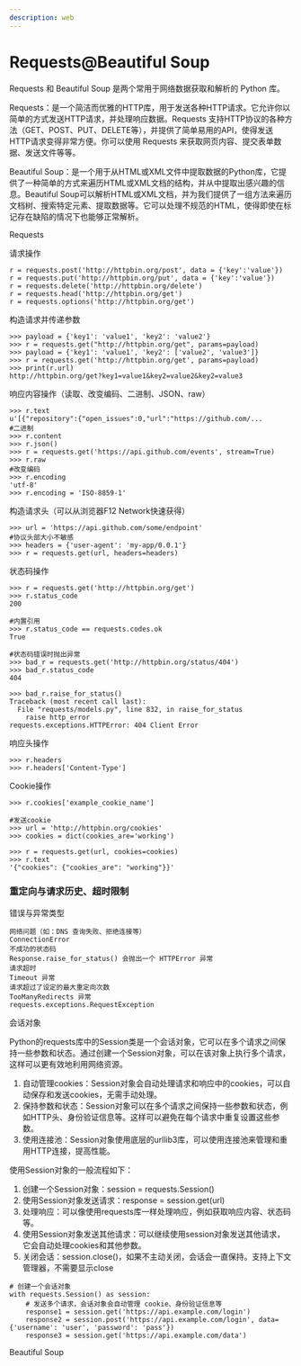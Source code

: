 ```yaml
---
description: web
---
```


# Requests@Beautiful Soup

Requests 和 Beautiful Soup 是两个常用于网络数据获取和解析的 Python 库。

Requests：是一个简洁而优雅的HTTP库，用于发送各种HTTP请求。它允许你以简单的方式发送HTTP请求，并处理响应数据。Requests 支持HTTP协议的各种方法（GET、POST、PUT、DELETE等），并提供了简单易用的API，使得发送HTTP请求变得非常方便。你可以使用 Requests 来获取网页内容、提交表单数据、发送文件等等。

Beautiful Soup：是一个用于从HTML或XML文件中提取数据的Python库，它提供了一种简单的方式来遍历HTML或XML文档的结构，并从中提取出感兴趣的信息。Beautiful Soup可以解析HTML或XML文档，并为我们提供了一组方法来遍历文档树、搜索特定元素、提取数据等。它可以处理不规范的HTML，使得即使在标记存在缺陷的情况下也能够正常解析。

Requests

请求操作

```
r = requests.post('http://httpbin.org/post', data = {'key':'value'})
r = requests.put('http://httpbin.org/put', data = {'key':'value'})
r = requests.delete('http://httpbin.org/delete')
r = requests.head('http://httpbin.org/get')
r = requests.options('http://httpbin.org/get')

```

构造请求并传递参数

```
>>> payload = {'key1': 'value1', 'key2': 'value2'}
>>> r = requests.get("http://httpbin.org/get", params=payload)
>>> payload = {'key1': 'value1', 'key2': ['value2', 'value3']}
>>> r = requests.get('http://httpbin.org/get', params=payload)
>>> print(r.url)
http://httpbin.org/get?key1=value1&key2=value2&key2=value3
```

响应内容操作（读取、改变编码、二进制、JSON、raw）

```
>>> r.text
u'[{"repository":{"open_issues":0,"url":"https://github.com/...
#二进制
>>> r.content
>>> r.json()
>>> r = requests.get('https://api.github.com/events', stream=True)
>>> r.raw
#改变编码
>>> r.encoding
'utf-8'
>>> r.encoding = 'ISO-8859-1'

```

构造请求头（可以从浏览器F12 Network快速获得）

```
>>> url = 'https://api.github.com/some/endpoint'
#协议头部大小不敏感
>>> headers = {'user-agent': 'my-app/0.0.1'} 
>>> r = requests.get(url, headers=headers)
```

状态码操作

```
>>> r = requests.get('http://httpbin.org/get')
>>> r.status_code
200

#内置引用
>>> r.status_code == requests.codes.ok
True

#状态码错误时抛出异常
>>> bad_r = requests.get('http://httpbin.org/status/404')
>>> bad_r.status_code
404

>>> bad_r.raise_for_status()
Traceback (most recent call last):
  File "requests/models.py", line 832, in raise_for_status
    raise http_error
requests.exceptions.HTTPError: 404 Client Error
```

响应头操作

```
>>> r.headers
>>> r.headers['Content-Type']
```

Cookie操作

```
>>> r.cookies['example_cookie_name']

#发送cookie
>>> url = 'http://httpbin.org/cookies'
>>> cookies = dict(cookies_are='working')

>>> r = requests.get(url, cookies=cookies)
>>> r.text
'{"cookies": {"cookies_are": "working"}}'

```

### 重定向与请求历史、超时限制

错误与异常类型

```
网络问题（如：DNS 查询失败、拒绝连接等）
ConnectionError
不成功的状态码
Response.raise_for_status() 会抛出一个 HTTPError 异常
请求超时
Timeout 异常
请求超过了设定的最大重定向次数
TooManyRedirects 异常
requests.exceptions.RequestException 
```

会话对象

Python的requests库中的Session类是一个会话对象，它可以在多个请求之间保持一些参数和状态。通过创建一个Session对象，可以在该对象上执行多个请求，这样可以更有效地利用网络资源。

1. 自动管理cookies：Session对象会自动处理请求和响应中的cookies，可以自动保存和发送cookies，无需手动处理。
2. 保持参数和状态：Session对象可以在多个请求之间保持一些参数和状态，例如HTTP头、身份验证信息等。这样可以避免在每个请求中重复设置这些参数。
3. 使用连接池：Session对象使用底层的urllib3库，可以使用连接池来管理和重用HTTP连接，提高性能。

使用Session对象的一般流程如下：

1. 创建一个Session对象：session = requests.Session()
2. 使用Session对象发送请求：response = session.get(url)
3. 处理响应：可以像使用requests库一样处理响应，例如获取响应内容、状态码等。
4. 使用Session对象发送其他请求：可以继续使用session对象发送其他请求，它会自动处理cookies和其他参数。
5. 关闭会话：session.close()，如果不主动关闭，会话会一直保持。支持上下文管理器，不需要显示close

```
# 创建一个会话对象
with requests.Session() as session:
    # 发送多个请求，会话对象会自动管理 cookie、身份验证信息等
    response1 = session.get('https://api.example.com/login')
    response2 = session.post('https://api.example.com/login', data={'username': 'user', 'password': 'pass'})
    response3 = session.get('https://api.example.com/data')
```



Beautiful Soup







































